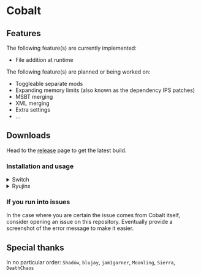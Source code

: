 # Cobalt

## Features
The following feature(s) are currently implemented:
* File addition at runtime

The following feature(s) are planned or being worked on:
* Toggleable separate mods
* Expanding memory limits (also known as the dependency IPS patches)
* MSBT merging
* XML merging
* Extra settings
* ...

## Downloads 
Head to the [release](https://github.com/Raytwo/Cobalt/releases/latest) page to get the latest build.

### Installation and usage
<details>
  <summary>Switch</summary>
  
  1. Make sure your Atmosphere CFW is up-to-date
  2. Extract files on your SD to ``/atmosphere/contents/0100a6301214e000/exefs/``, feel free to create the directories if they are missing
  3. Create a directory on your SD if it doesn't already exist: ``/engage/mods/``
  4. Boot game
</details>
<details>
  <summary>Ryujinx</summary>
  
  1. Right click on the game in your list, select "Open Mod directory"
  2. Extract the files in the ``/skyline/exefs/`` directory, create them if missing
  3. Right click on the game in your list, select "Open Atmosphere Mods directory"
  4. Navigate back to the directory called ``sdcard``
  5. Create a directory on your SD if it doesn't already exist: ``/engage/mods/``
  6. Boot game
</details>

### If you run into issues
In the case where you are certain the issue comes from Cobalt itself, consider opening an issue on this repository. Eventually provide a screenshot of the error message to make it easier.

## Special thanks
In no particular order: ``Shadów``, ``blujay``, ``jam1garner``, ``Moonling``, ``Sierra``, ``DeathChaos``
